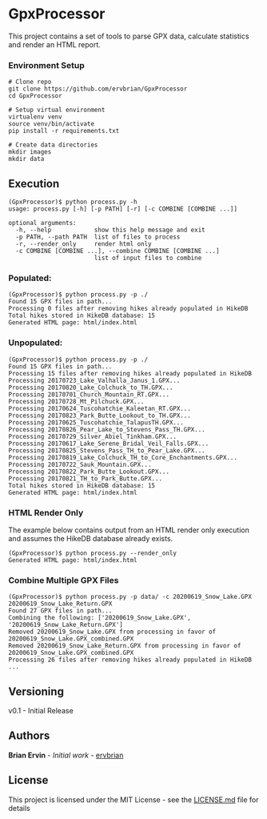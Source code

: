 # GpxProcessor

This project contains a set of tools to parse GPX data, calculate statistics and render an HTML report.


### Environment Setup
```
# Clone repo
git clone https://github.com/ervbrian/GpxProcessor
cd GpxProcessor

# Setup virtual environment
virtualenv venv
source venv/bin/activate
pip install -r requirements.txt

# Create data directories
mkdir images
mkdir data
```

## Execution
```
(GpxProcessor)$ python process.py -h
usage: process.py [-h] [-p PATH] [-r] [-c COMBINE [COMBINE ...]]

optional arguments:
  -h, --help            show this help message and exit
  -p PATH, --path PATH  list of files to process
  -r, --render_only     render html only
  -c COMBINE [COMBINE ...], --combine COMBINE [COMBINE ...]
                        list of input files to combine
```

### Populated:
```
(GpxProcessor)$ python process.py -p ./
Found 15 GPX files in path...
Processing 0 files after removing hikes already populated in HikeDB
Total hikes stored in HikeDB database: 15
Generated HTML page: html/index.html
```

### Unpopulated:
```
(GpxProcessor)$ python process.py -p ./
Found 15 GPX files in path...
Processing 15 files after removing hikes already populated in HikeDB
Processing 20170723_Lake_Valhalla_Janus_1.GPX...
Processing 20170820_Lake_Colchuck_to_TH.GPX...
Processing 20170701_Church_Mountain_RT.GPX...
Processing 20170728_Mt_Pilchuck.GPX...
Processing 20170624_Tuscohatchie_Kaleetan_RT.GPX...
Processing 20170823_Park_Butte_Lookout_to_TH.GPX...
Processing 20170625_Tuscohatchie_TalapusTH.GPX...
Processing 20170826_Pear_Lake_to_Stevens_Pass_TH.GPX...
Processing 20170729_Silver_Abiel_Tinkham.GPX...
Processing 20170617_Lake_Serene_Bridal_Veil_Falls.GPX...
Processing 20170825_Stevens_Pass_TH_to_Pear_Lake.GPX...
Processing 20170819_Lake_Colchuck_TH_to_Core_Enchantments.GPX...
Processing 20170722_Sauk_Mountain.GPX...
Processing 20170822_Park_Butte_Lookout.GPX...
Processing 20170821_TH_to_Park_Butte.GPX...
Total hikes stored in HikeDB database: 15
Generated HTML page: html/index.html
```

### HTML Render Only
The example below contains output from an HTML render only execution and assumes the HikeDB database already exists.
```
(GpxProcessor)$ python process.py --render_only
Generated HTML page: html/index.html
```

### Combine Multiple GPX Files
```
(GpxProcessor)$ python process.py -p data/ -c 20200619_Snow_Lake.GPX 20200619_Snow_Lake_Return.GPX
Found 27 GPX files in path...
Combining the following: ['20200619_Snow_Lake.GPX', '20200619_Snow_Lake_Return.GPX']
Removed 20200619_Snow_Lake.GPX from processing in favor of 20200619_Snow_Lake.GPX_combined.GPX
Removed 20200619_Snow_Lake_Return.GPX from processing in favor of 20200619_Snow_Lake.GPX_combined.GPX
Processing 26 files after removing hikes already populated in HikeDB
...
```

## Versioning

v0.1 - Initial Release

## Authors

**Brian Ervin** - *Initial work* - [ervbrian](https://github.com/ervbrian)

## License

This project is licensed under the MIT License - see the [LICENSE.md](LICENSE.md) file for details

